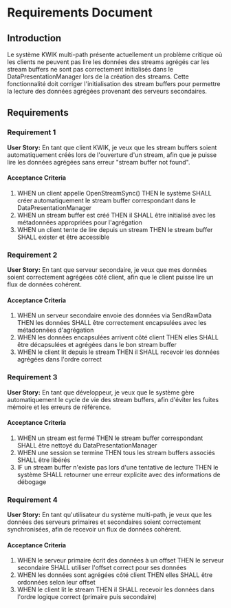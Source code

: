 # Requirements Document

## Introduction

Le système KWIK multi-path présente actuellement un problème critique où les clients ne peuvent pas lire les données des streams agrégés car les stream buffers ne sont pas correctement initialisés dans le DataPresentationManager lors de la création des streams. Cette fonctionnalité doit corriger l'initialisation des stream buffers pour permettre la lecture des données agrégées provenant des serveurs secondaires.

## Requirements

### Requirement 1

**User Story:** En tant que client KWIK, je veux que les stream buffers soient automatiquement créés lors de l'ouverture d'un stream, afin que je puisse lire les données agrégées sans erreur "stream buffer not found".

#### Acceptance Criteria

1. WHEN un client appelle OpenStreamSync() THEN le système SHALL créer automatiquement le stream buffer correspondant dans le DataPresentationManager
2. WHEN un stream buffer est créé THEN il SHALL être initialisé avec les métadonnées appropriées pour l'agrégation
3. WHEN un client tente de lire depuis un stream THEN le stream buffer SHALL exister et être accessible

### Requirement 2

**User Story:** En tant que serveur secondaire, je veux que mes données soient correctement agrégées côté client, afin que le client puisse lire un flux de données cohérent.

#### Acceptance Criteria

1. WHEN un serveur secondaire envoie des données via SendRawData THEN les données SHALL être correctement encapsulées avec les métadonnées d'agrégation
2. WHEN les données encapsulées arrivent côté client THEN elles SHALL être décapsulées et agrégées dans le bon stream buffer
3. WHEN le client lit depuis le stream THEN il SHALL recevoir les données agrégées dans l'ordre correct

### Requirement 3

**User Story:** En tant que développeur, je veux que le système gère automatiquement le cycle de vie des stream buffers, afin d'éviter les fuites mémoire et les erreurs de référence.

#### Acceptance Criteria

1. WHEN un stream est fermé THEN le stream buffer correspondant SHALL être nettoyé du DataPresentationManager
2. WHEN une session se termine THEN tous les stream buffers associés SHALL être libérés
3. IF un stream buffer n'existe pas lors d'une tentative de lecture THEN le système SHALL retourner une erreur explicite avec des informations de débogage

### Requirement 4

**User Story:** En tant qu'utilisateur du système multi-path, je veux que les données des serveurs primaires et secondaires soient correctement synchronisées, afin de recevoir un flux de données cohérent.

#### Acceptance Criteria

1. WHEN le serveur primaire écrit des données à un offset THEN le serveur secondaire SHALL utiliser l'offset correct pour ses données
2. WHEN les données sont agrégées côté client THEN elles SHALL être ordonnées selon leur offset
3. WHEN le client lit le stream THEN il SHALL recevoir les données dans l'ordre logique correct (primaire puis secondaire)